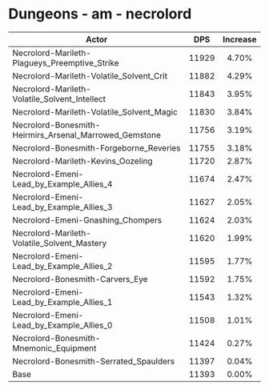 # Dungeons - am - necrolord
| Actor | DPS | Increase |
|---|:---:|:---:|
|Necrolord-Marileth-Plagueys_Preemptive_Strike|11929|4.70%|
|Necrolord-Marileth-Volatile_Solvent_Crit|11882|4.29%|
|Necrolord-Marileth-Volatile_Solvent_Intellect|11843|3.95%|
|Necrolord-Marileth-Volatile_Solvent_Magic|11830|3.84%|
|Necrolord-Bonesmith-Heirmirs_Arsenal_Marrowed_Gemstone|11756|3.19%|
|Necrolord-Bonesmith-Forgeborne_Reveries|11755|3.18%|
|Necrolord-Marileth-Kevins_Oozeling|11720|2.87%|
|Necrolord-Emeni-Lead_by_Example_Allies_4|11674|2.47%|
|Necrolord-Emeni-Lead_by_Example_Allies_3|11627|2.05%|
|Necrolord-Emeni-Gnashing_Chompers|11624|2.03%|
|Necrolord-Marileth-Volatile_Solvent_Mastery|11620|1.99%|
|Necrolord-Emeni-Lead_by_Example_Allies_2|11595|1.77%|
|Necrolord-Bonesmith-Carvers_Eye|11592|1.75%|
|Necrolord-Emeni-Lead_by_Example_Allies_1|11543|1.32%|
|Necrolord-Emeni-Lead_by_Example_Allies_0|11508|1.01%|
|Necrolord-Bonesmith-Mnemonic_Equipment|11424|0.27%|
|Necrolord-Bonesmith-Serrated_Spaulders|11397|0.04%|
|Base|11393|0.00%|

